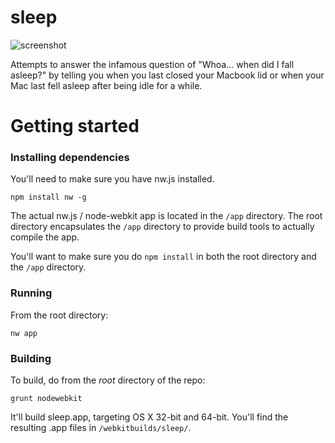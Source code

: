 # sleep

![screenshot](https://cloud.githubusercontent.com/assets/1661310/6768116/df5ce18e-d02e-11e4-9332-99717bd20294.png)

Attempts to answer the infamous question of "Whoa... when did I fall asleep?" by telling you when you last closed your Macbook lid or when your Mac last fell asleep after being idle for a while.

# Getting started

### Installing dependencies
You'll need to make sure you have nw.js installed.

`npm install nw -g`

The actual nw.js / node-webkit app is located in the `/app` directory.  The root directory encapsulates the `/app` directory to provide build tools to actually compile the app.  

You'll want to make sure you do `npm install` in both the root directory and the `/app` directory.

### Running
From the root directory:

`nw app`

### Building
To build, do from the *root* directory of the repo:

`grunt nodewebkit`

It'll build sleep.app, targeting OS X 32-bit and 64-bit.  You'll find the resulting .app files in `/webkitbuilds/sleep/`.